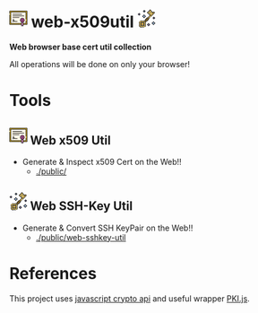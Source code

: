 ![cert-image](public/assets/certificate.png) web-x509util ![key-image](public/assets/key.png)
===============

**Web browser base cert util collection**

All operations will be done on only your browser!

# Tools
## ![cert-image](public/assets/certificate.png) Web x509 Util 

- Generate & Inspect x509 Cert on the Web!!
  - [./public/](./public)

## ![key-image](public/assets/key.png) Web SSH-Key Util

- Generate & Convert SSH KeyPair on the Web!!
  - [./public/web-sshkey-util](./public/web-sshkey-util)

# References

This project uses [javascript crypto api](https://developer.mozilla.org/en-US/docs/Web/API/SubtleCrypto) and useful wrapper [PKI.js](https://github.com/PeculiarVentures/PKI.js).